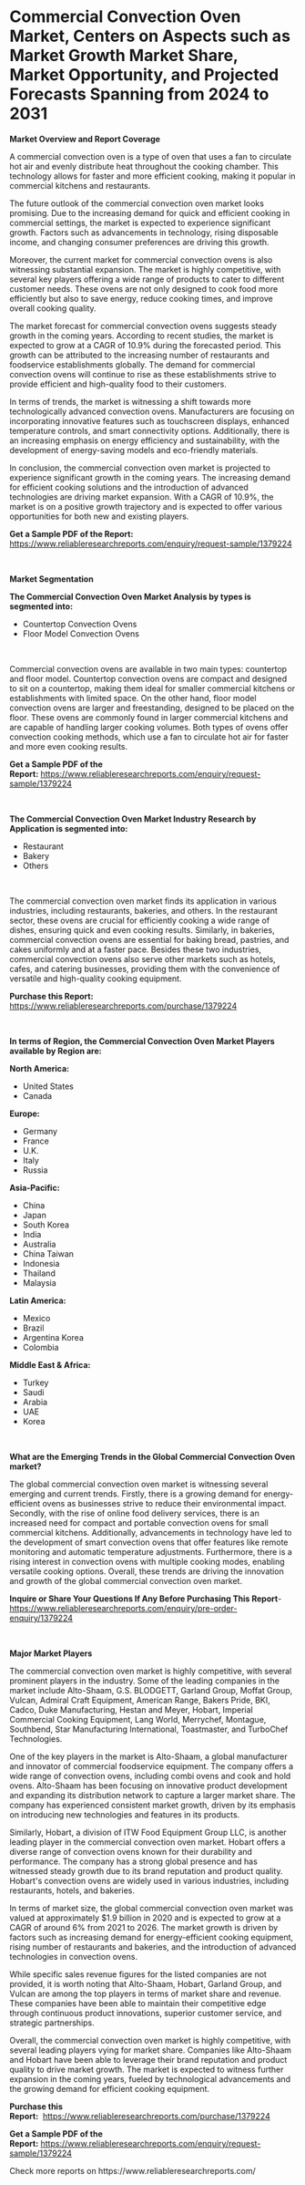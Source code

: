<p><h1>Commercial Convection Oven Market, Centers on Aspects such as Market Growth Market Share, Market Opportunity, and Projected Forecasts Spanning from 2024 to 2031</h1></p><p><strong>Market Overview and Report Coverage</strong></p>
<p><p>A commercial convection oven is a type of oven that uses a fan to circulate hot air and evenly distribute heat throughout the cooking chamber. This technology allows for faster and more efficient cooking, making it popular in commercial kitchens and restaurants.</p><p>The future outlook of the commercial convection oven market looks promising. Due to the increasing demand for quick and efficient cooking in commercial settings, the market is expected to experience significant growth. Factors such as advancements in technology, rising disposable income, and changing consumer preferences are driving this growth.</p><p>Moreover, the current market for commercial convection ovens is also witnessing substantial expansion. The market is highly competitive, with several key players offering a wide range of products to cater to different customer needs. These ovens are not only designed to cook food more efficiently but also to save energy, reduce cooking times, and improve overall cooking quality.</p><p>The market forecast for commercial convection ovens suggests steady growth in the coming years. According to recent studies, the market is expected to grow at a CAGR of 10.9% during the forecasted period. This growth can be attributed to the increasing number of restaurants and foodservice establishments globally. The demand for commercial convection ovens will continue to rise as these establishments strive to provide efficient and high-quality food to their customers.</p><p>In terms of trends, the market is witnessing a shift towards more technologically advanced convection ovens. Manufacturers are focusing on incorporating innovative features such as touchscreen displays, enhanced temperature controls, and smart connectivity options. Additionally, there is an increasing emphasis on energy efficiency and sustainability, with the development of energy-saving models and eco-friendly materials.</p><p>In conclusion, the commercial convection oven market is projected to experience significant growth in the coming years. The increasing demand for efficient cooking solutions and the introduction of advanced technologies are driving market expansion. With a CAGR of 10.9%, the market is on a positive growth trajectory and is expected to offer various opportunities for both new and existing players.</p></p>
<p><strong>Get a Sample PDF of the Report:</strong> <a href="https://www.reliableresearchreports.com/enquiry/request-sample/1379224">https://www.reliableresearchreports.com/enquiry/request-sample/1379224</a></p>
<p>&nbsp;</p>
<p><strong>Market Segmentation</strong></p>
<p><strong>The Commercial Convection Oven Market Analysis by types is segmented into:</strong></p>
<p><ul><li>Countertop Convection Ovens</li><li>Floor Model Convection Ovens</li></ul></p>
<p>&nbsp;</p>
<p><p>Commercial convection ovens are available in two main types: countertop and floor model. Countertop convection ovens are compact and designed to sit on a countertop, making them ideal for smaller commercial kitchens or establishments with limited space. On the other hand, floor model convection ovens are larger and freestanding, designed to be placed on the floor. These ovens are commonly found in larger commercial kitchens and are capable of handling larger cooking volumes. Both types of ovens offer convection cooking methods, which use a fan to circulate hot air for faster and more even cooking results.</p></p>
<p><strong>Get a Sample PDF of the Report:</strong>&nbsp;<a href="https://www.reliableresearchreports.com/enquiry/request-sample/1379224">https://www.reliableresearchreports.com/enquiry/request-sample/1379224</a></p>
<p>&nbsp;</p>
<p><strong>The Commercial Convection Oven Market Industry Research by Application is segmented into:</strong></p>
<p><ul><li>Restaurant</li><li>Bakery</li><li>Others</li></ul></p>
<p>&nbsp;</p>
<p><p>The commercial convection oven market finds its application in various industries, including restaurants, bakeries, and others. In the restaurant sector, these ovens are crucial for efficiently cooking a wide range of dishes, ensuring quick and even cooking results. Similarly, in bakeries, commercial convection ovens are essential for baking bread, pastries, and cakes uniformly and at a faster pace. Besides these two industries, commercial convection ovens also serve other markets such as hotels, cafes, and catering businesses, providing them with the convenience of versatile and high-quality cooking equipment.</p></p>
<p><strong>Purchase this Report:</strong>&nbsp; <a href="https://www.reliableresearchreports.com/purchase/1379224">https://www.reliableresearchreports.com/purchase/1379224</a></p>
<p>&nbsp;</p>
<p><strong>In terms of Region, the Commercial Convection Oven Market Players available by Region are:</strong></p>
<p>
    <p> <strong> North America: </strong>
        <ul>
            <li>United States</li>
            <li>Canada</li>
        </ul>
        </p> 
    <p> <strong> Europe: </strong>
        <ul>
            <li>Germany</li>
            <li>France</li>
            <li>U.K.</li>
            <li>Italy</li>
            <li>Russia</li>
        </ul>
        </p> 
    <p> <strong> Asia-Pacific: </strong>
        <ul>
            <li>China</li>
            <li>Japan</li>
            <li>South Korea</li>
            <li>India</li>
            <li>Australia</li>
            <li>China Taiwan</li>
            <li>Indonesia</li>
            <li>Thailand</li>
            <li>Malaysia</li>
        </ul>
        </p> 
    <p> <strong> Latin America: </strong>
        <ul>
            <li>Mexico</li>
            <li>Brazil</li>
            <li>Argentina Korea</li>
            <li>Colombia</li>
        </ul>
        </p> 
    <p> <strong> Middle East & Africa: </strong>
        <ul>
            <li>Turkey</li>
            <li>Saudi</li>
            <li>Arabia</li>
            <li>UAE</li>
            <li>Korea</li>
        </ul>
    </p>
    </p>
<p>&nbsp;</p>
<p><strong>What are the Emerging Trends in the Global Commercial Convection Oven market?</strong></p>
<p><p>The global commercial convection oven market is witnessing several emerging and current trends. Firstly, there is a growing demand for energy-efficient ovens as businesses strive to reduce their environmental impact. Secondly, with the rise of online food delivery services, there is an increased need for compact and portable convection ovens for small commercial kitchens. Additionally, advancements in technology have led to the development of smart convection ovens that offer features like remote monitoring and automatic temperature adjustments. Furthermore, there is a rising interest in convection ovens with multiple cooking modes, enabling versatile cooking options. Overall, these trends are driving the innovation and growth of the global commercial convection oven market.</p></p>
<p><strong>Inquire or Share Your Questions If Any Before Purchasing This Report</strong>- <a href="https://www.reliableresearchreports.com/enquiry/pre-order-enquiry/1379224">https://www.reliableresearchreports.com/enquiry/pre-order-enquiry/1379224</a></p>
<p>&nbsp;</p>
<p><strong>Major Market Players</strong></p>
<p><p>The commercial convection oven market is highly competitive, with several prominent players in the industry. Some of the leading companies in the market include Alto-Shaam, G.S. BLODGETT, Garland Group, Moffat Group, Vulcan, Admiral Craft Equipment, American Range, Bakers Pride, BKI, Cadco, Duke Manufacturing, Hestan and Meyer, Hobart, Imperial Commercial Cooking Equipment, Lang World, Merrychef, Montague, Southbend, Star Manufacturing International, Toastmaster, and TurboChef Technologies.</p><p>One of the key players in the market is Alto-Shaam, a global manufacturer and innovator of commercial foodservice equipment. The company offers a wide range of convection ovens, including combi ovens and cook and hold ovens. Alto-Shaam has been focusing on innovative product development and expanding its distribution network to capture a larger market share. The company has experienced consistent market growth, driven by its emphasis on introducing new technologies and features in its products.</p><p>Similarly, Hobart, a division of ITW Food Equipment Group LLC, is another leading player in the commercial convection oven market. Hobart offers a diverse range of convection ovens known for their durability and performance. The company has a strong global presence and has witnessed steady growth due to its brand reputation and product quality. Hobart's convection ovens are widely used in various industries, including restaurants, hotels, and bakeries.</p><p>In terms of market size, the global commercial convection oven market was valued at approximately $1.9 billion in 2020 and is expected to grow at a CAGR of around 6% from 2021 to 2026. The market growth is driven by factors such as increasing demand for energy-efficient cooking equipment, rising number of restaurants and bakeries, and the introduction of advanced technologies in convection ovens.</p><p>While specific sales revenue figures for the listed companies are not provided, it is worth noting that Alto-Shaam, Hobart, Garland Group, and Vulcan are among the top players in terms of market share and revenue. These companies have been able to maintain their competitive edge through continuous product innovations, superior customer service, and strategic partnerships.</p><p>Overall, the commercial convection oven market is highly competitive, with several leading players vying for market share. Companies like Alto-Shaam and Hobart have been able to leverage their brand reputation and product quality to drive market growth. The market is expected to witness further expansion in the coming years, fueled by technological advancements and the growing demand for efficient cooking equipment.</p></p>
<p><strong>Purchase this Report:</strong>&nbsp;&nbsp;<a href="https://www.reliableresearchreports.com/purchase/1379224">https://www.reliableresearchreports.com/purchase/1379224</a></p>
<p></p>
<p><strong>Get a Sample PDF of the Report:</strong>&nbsp;<a href="https://www.reliableresearchreports.com/enquiry/request-sample/1379224">https://www.reliableresearchreports.com/enquiry/request-sample/1379224</a></p>
<p>Check more reports on https://www.reliableresearchreports.com/</p>
